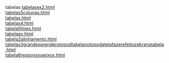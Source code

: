 tabelas 
<a href='https://gabrielryanft.github.io/learning/cursoemvideo/htmlecss/css/tabelas/tabelasex2.html/' target='_blank' rel='next'>tabelasex2.html</a><br/>
<a href='https://gabrielryanft.github.io/learning/cursoemvideo/htmlecss/css/tabelas/tabelas5colunas.html/' target='_blank' rel='next'>tabelas5colunas.html</a><br/>
<a href='https://gabrielryanft.github.io/learning/cursoemvideo/htmlecss/css/tabelas/tabelas.html/' target='_blank' rel='next'>tabelas.html</a><br/>
<a href='https://gabrielryanft.github.io/learning/cursoemvideo/htmlecss/css/tabelas/tabelas4.html/' target='_blank' rel='next'>tabelas4.html</a><br/>
<a href='https://gabrielryanft.github.io/learning/cursoemvideo/htmlecss/css/tabelas/tabelafilmes.html/' target='_blank' rel='next'>tabelafilmes.html</a><br/>
<a href='https://gabrielryanft.github.io/learning/cursoemvideo/htmlecss/css/tabelas/tabelaex.html/' target='_blank' rel='next'>tabelaex.html</a><br/>
<a href='https://gabrielryanft.github.io/learning/cursoemvideo/htmlecss/css/tabelas/tabela2alinhamento.html/' target='_blank' rel='next'>tabela2alinhamento.html</a><br/>
<a href='https://gabrielryanft.github.io/learning/cursoemvideo/htmlecss/css/tabelas/tabelas3grandesprenderotopodtabelanotopodatelafazerefeitozebranatabela.html/' target='_blank' rel='next'>tabelas3grandesprenderotopodtabelanotopodatelafazerefeitozebranatabela.html</a><br/>
<a href='https://gabrielryanft.github.io/learning/cursoemvideo/htmlecss/css/tabelas/tabela6responsivaeixox.html/' target='_blank' rel='next'>tabela6responsivaeixox.html</a><br/>
